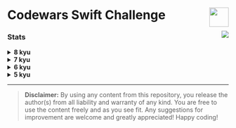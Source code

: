<h1>Codewars Swift Challenge<a href="https://gph.is/st/mqqDGdx"><img src="https://git.io/JMd4a" height="44" align="right"></a></h1>

<div align="left">
  <a href="https://www.codewars.com/users/gospodi-dev/badges/large"><img src="https://www.codewars.com/users/gospodi-dev/badges/large" align="right"></img></a>
</div>


### Stats

<details><summary><b>8 kyu</b></summary>

  <br>

| Kata | Solution | Repository |
|:-----|:--------:|:----------:|
| [**Opposite number**](https://www.codewars.com/kata/56dec885c54a926dcd001095/train/swift) | ✅ [**SOLVED**](https://www.codewars.com/kata/56dec885c54a926dcd001095/solutions/swift) | [**OPEN**](https://github.com/gospodi-dev/Codewars_Swift_Challenge/tree/main/8%20kyu/01.%20Opposite_Number_8kyu.playground) |
| [**Multiply**](https://www.codewars.com/kata/50654ddff44f800200000004/train/swift) | ✅ [**SOLVED**](https://www.codewars.com/kata/50654ddff44f800200000004/solutions) | [**OPEN**](https://github.com/gospodi-dev/Codewars_Swift_Challenge/tree/main/8%20kyu/02.%20Multiply_8kyu.playground) |
| [**Gravity Flip**](https://www.codewars.com/kata/5f70c883e10f9e0001c89673) | 💡 In process | 🛠 Soon |

</details>

<details><summary><b>7 kyu</b></summary>

  ```
  I'LL FILL THIS IN COMING SOON.
  ```

</details>

<details><summary><b>6 kyu</b></summary>
  
  ```
  I'LL FILL THIS IN COMING SOON.
  ```
  
</details>

<details><summary><b>5 kyu</b></summary>
  
  ```
  I'LL FILL THIS IN COMING SOON.
  ```
  
</details>

<hr>

<blockquote>
<b>Disclaimer:</b> By using any content from this repository, you release the author(s) from all liability and warranty of any kind. You are free to use the content freely and as you see fit. Any suggestions for improvement are welcome and greatly appreciated! Happy coding!
</blockquote>
